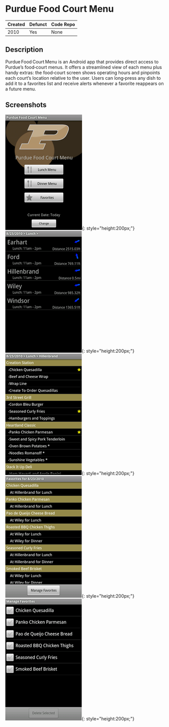 # Purdue Food Court Menu

| Created | Defunct | Code Repo |
| ------- | ------- | --------- |
| 2010    | Yes      | None |


## Description

Purdue Food Court Menu is an Android app that provides direct access to Purdue’s food‑court menus. It offers a streamlined view of each menu plus handy extras: the food‑court screen shows operating hours and pinpoints each court’s location relative to the user. Users can long‑press any dish to add it to a favorites list and receive alerts whenever a favorite reappears on a future menu.

## Screenshots

![Main Menu](./assets/purdue-menu/main.png){: style="height:200px;"}
![Food Court Select](./assets/purdue-menu/foodCourtSelect.png){: style="height:200px;"}
![Food Menu](./assets/purdue-menu/foodmenu.png){: style="height:200px;"}
![Favorite Foods](./assets/purdue-menu/favorites.png){: style="height:200px;"}
![Manage Favorites](./assets/purdue-menu/manageFav.png){: style="height:200px;"}
